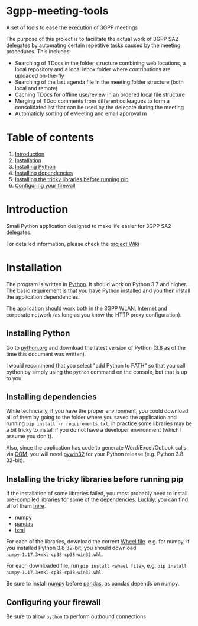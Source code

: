 # 3gpp-meeting-tools
A set of tools to ease the execution of 3GPP meetings

The purpose of this project is to facilitate the actual
work of 3GPP SA2 delegates by automating certain
repetitive tasks caused by the meeting procedures. This includes:

* Searching of TDocs in the folder structure combining web locations, 
a local repository and a local inbox folder where contributions are 
uploaded on-the-fly
* Searching of the last agenda file in the meeting folder structure 
(both local and remote)
* Caching TDocs for offline use/review in an ordered local file structure
* Merging of TDoc comments from different colleagues to form a 
consolidated list that can be used by the delegate during the meeting
* Automaticly sorting of eMeeting and email approval m

# Table of contents
1. [Introduction](#introduction)
2. [Installation](#installation)
  1. [Installing Python](#installing-python)
  2. [Installing dependencies](#installing-dependencies)
  3. [Installing the tricky libraries before running pip](#installing-the-tricky-libraries-before-running-pip)
  4. [Configuring your firewall](#configuring-your-firewall)

# Introduction

Small Python application designed to make life easier for 3GPP SA2 delegates.



For detailed information, please check the [project Wiki](https://gitlab.com/ikuno/3gpp-sa2-meeting-helper/wikis/home)

# Installation

The program is written in [Python](python.org). It should work on Python 3.7 and higher. The basic requirement is that you have Python installed and you then install the application dependencies.

The application should work both in the 3GPP WLAN, Internet and corporate network (as long as you know the HTTP proxy configuration).

## Installing Python

Go to [python.org](python.org) and download the latest version of Python (3.8 as of the time this document was written).

I would recommend that you select "add Python to PATH" so that you call python by simply using the ``python`` command on the console, but that is up to you.

## Installing dependencies

While techncially, if you have the proper environment, you could download all of them by going to the folder where you saved the application and running ``pip install -r requirements.txt``, in practice some libraries may be a bit tricky to install if you do not have a developer environment (which I assume you don't).

Also, since the application has code to generate Word/Excel/Outlook calls via [COM](https://en.wikipedia.org/wiki/Component_Object_Model), you will need [pywin32](https://github.com/mhammond/pywin32/releases) for your Python release (e.g. Python 3.8 32-bit).

## Installing the tricky libraries before running pip

If the installation of some libraries failed, you most probably need to install pre-compiled libraries for some of the dependencies. Luckily, you can find all of them [here](https://www.lfd.uci.edu/~gohlke/pythonlibs/).
* [numpy](https://www.lfd.uci.edu/~gohlke/pythonlibs/#numpy)
* [pandas](https://www.lfd.uci.edu/~gohlke/pythonlibs/#pandas)
* [lxml](https://www.lfd.uci.edu/~gohlke/pythonlibs/#lxml)

For each of the libraries, download the correct [Wheel file](https://pythonwheels.com/). e.g. for numpy, if you installed Python 3.8 32-bit, you should download ``numpy‑1.17.3+mkl‑cp38‑cp38‑win32.whl``.

For each downloaded file, run ``pip install <wheel file>``, e.g. ``pip install numpy‑1.17.3+mkl‑cp38‑cp38‑win32.whl``.

Be sure to install [numpy](https://numpy.org/) before [pandas](https://pandas.pydata.org/), as pandas depends on numpy.

## Configuring your firewall

Be sure to allow ``python`` to perform outbound connections
